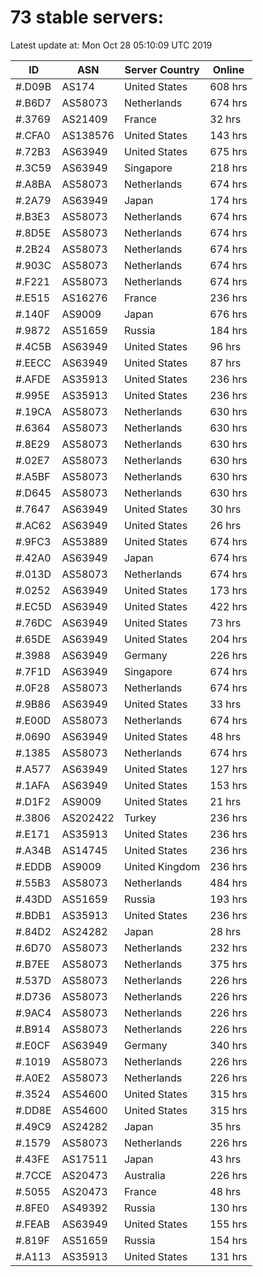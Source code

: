 # 73 stable servers:

Latest update at: Mon Oct 28 05:10:09 UTC 2019

| ID | ASN | Server Country | Online |
| -- | --- | -------------- | ------ |
| #.D09B | AS174 | United States | 608 hrs |
| #.B6D7 | AS58073 | Netherlands | 674 hrs |
| #.3769 | AS21409 | France | 32 hrs |
| #.CFA0 | AS138576 | United States | 143 hrs |
| #.72B3 | AS63949 | United States | 675 hrs |
| #.3C59 | AS63949 | Singapore | 218 hrs |
| #.A8BA | AS58073 | Netherlands | 674 hrs |
| #.2A79 | AS63949 | Japan | 174 hrs |
| #.B3E3 | AS58073 | Netherlands | 674 hrs |
| #.8D5E | AS58073 | Netherlands | 674 hrs |
| #.2B24 | AS58073 | Netherlands | 674 hrs |
| #.903C | AS58073 | Netherlands | 674 hrs |
| #.F221 | AS58073 | Netherlands | 674 hrs |
| #.E515 | AS16276 | France | 236 hrs |
| #.140F | AS9009 | Japan | 676 hrs |
| #.9872 | AS51659 | Russia | 184 hrs |
| #.4C5B | AS63949 | United States | 96 hrs |
| #.EECC | AS63949 | United States | 87 hrs |
| #.AFDE | AS35913 | United States | 236 hrs |
| #.995E | AS35913 | United States | 236 hrs |
| #.19CA | AS58073 | Netherlands | 630 hrs |
| #.6364 | AS58073 | Netherlands | 630 hrs |
| #.8E29 | AS58073 | Netherlands | 630 hrs |
| #.02E7 | AS58073 | Netherlands | 630 hrs |
| #.A5BF | AS58073 | Netherlands | 630 hrs |
| #.D645 | AS58073 | Netherlands | 630 hrs |
| #.7647 | AS63949 | United States | 30 hrs |
| #.AC62 | AS63949 | United States | 26 hrs |
| #.9FC3 | AS53889 | United States | 674 hrs |
| #.42A0 | AS63949 | Japan | 674 hrs |
| #.013D | AS58073 | Netherlands | 674 hrs |
| #.0252 | AS63949 | United States | 173 hrs |
| #.EC5D | AS63949 | United States | 422 hrs |
| #.76DC | AS63949 | United States | 73 hrs |
| #.65DE | AS63949 | United States | 204 hrs |
| #.3988 | AS63949 | Germany | 226 hrs |
| #.7F1D | AS63949 | Singapore | 674 hrs |
| #.0F28 | AS58073 | Netherlands | 674 hrs |
| #.9B86 | AS63949 | United States | 33 hrs |
| #.E00D | AS58073 | Netherlands | 674 hrs |
| #.0690 | AS63949 | United States | 48 hrs |
| #.1385 | AS58073 | Netherlands | 674 hrs |
| #.A577 | AS63949 | United States | 127 hrs |
| #.1AFA | AS63949 | United States | 153 hrs |
| #.D1F2 | AS9009 | United States | 21 hrs |
| #.3806 | AS202422 | Turkey | 236 hrs |
| #.E171 | AS35913 | United States | 236 hrs |
| #.A34B | AS14745 | United States | 236 hrs |
| #.EDDB | AS9009 | United Kingdom | 236 hrs |
| #.55B3 | AS58073 | Netherlands | 484 hrs |
| #.43DD | AS51659 | Russia | 193 hrs |
| #.BDB1 | AS35913 | United States | 236 hrs |
| #.84D2 | AS24282 | Japan | 28 hrs |
| #.6D70 | AS58073 | Netherlands | 232 hrs |
| #.B7EE | AS58073 | Netherlands | 375 hrs |
| #.537D | AS58073 | Netherlands | 226 hrs |
| #.D736 | AS58073 | Netherlands | 226 hrs |
| #.9AC4 | AS58073 | Netherlands | 226 hrs |
| #.B914 | AS58073 | Netherlands | 226 hrs |
| #.E0CF | AS63949 | Germany | 340 hrs |
| #.1019 | AS58073 | Netherlands | 226 hrs |
| #.A0E2 | AS58073 | Netherlands | 226 hrs |
| #.3524 | AS54600 | United States | 315 hrs |
| #.DD8E | AS54600 | United States | 315 hrs |
| #.49C9 | AS24282 | Japan | 35 hrs |
| #.1579 | AS58073 | Netherlands | 226 hrs |
| #.43FE | AS17511 | Japan | 43 hrs |
| #.7CCE | AS20473 | Australia | 226 hrs |
| #.5055 | AS20473 | France | 48 hrs |
| #.8FE0 | AS49392 | Russia | 130 hrs |
| #.FEAB | AS63949 | United States | 155 hrs |
| #.819F | AS51659 | Russia | 154 hrs |
| #.A113 | AS35913 | United States | 131 hrs |

